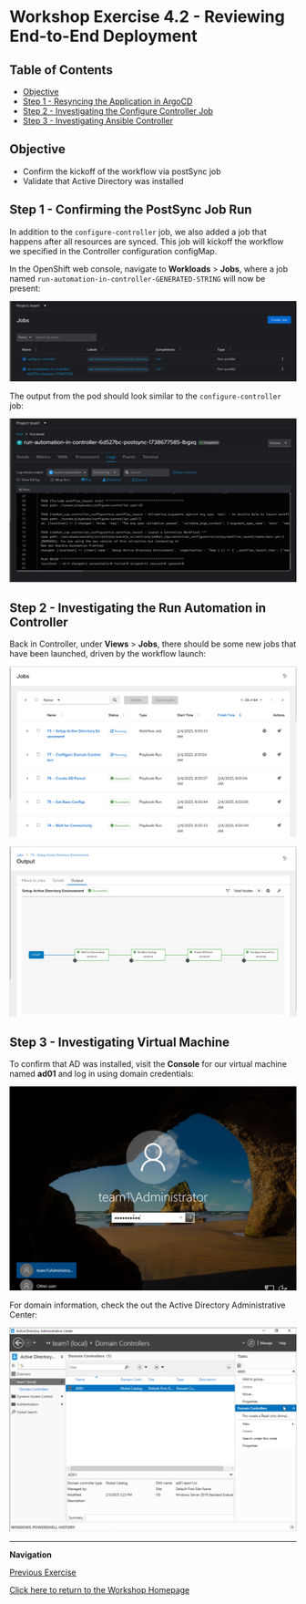 # Workshop Exercise 4.2 - Reviewing End-to-End Deployment

## Table of Contents

* [Objective](#objective)
* [Step 1 - Resyncing the Application in ArgoCD](#step-1---resyncing-the-application-in-argocd)
* [Step 2 - Investigating the Configure Controller Job](#step-2---investigating-the-configure-controller-job)
* [Step 3 - Investigating Ansible Controller](#step-3---investigating-ansible-controller)

## Objective

* Confirm the kickoff of the workflow via postSync job
* Validate that Active Directory was installed

## Step 1 - Confirming the PostSync Job Run
In addition to the `configure-controller` job, we also added a job that happens after all resources are synced. This job will kickoff the workflow we specified in the Controller configuration configMap.

In the OpenShift web console, navigate to **Workloads** > **Jobs**, where a job named `run-automation-in-controller-GENERATED-STRING` will now be present:

![Job List with PostSync](../.images/jobs-list-with-postsync.png)

The output from the pod should look similar to the `configure-controller` job:

![PostSync Job Output](../.images/postsync-job-output.png)

## Step 2 - Investigating the Run Automation in Controller
Back in Controller, under **Views** > **Jobs**, there should be some new jobs that have been launched, driven by the workflow launch:

![Controller Jobs in Progress](../.images/controller-jobs-in-progress.png)

![Controller Workflow Launch](../.images/controller-completed-workflow.png)

## Step 3 - Investigating Virtual Machine
To confirm that AD was installed, visit the **Console** for our virtual machine named **ad01** and log in using domain credentials:

![Virtual Machine AD Login](../.images/virtual-machine-ad-login.png)

For domain information, check the out the Active Directory Administrative Center:

![Virtual Machine AD Center](../.images/virtual-machine-ad-center.png)

---
**Navigation**

[Previous Exercise](../4.1-resync-app/)

[Click here to return to the Workshop Homepage](../README.md)
